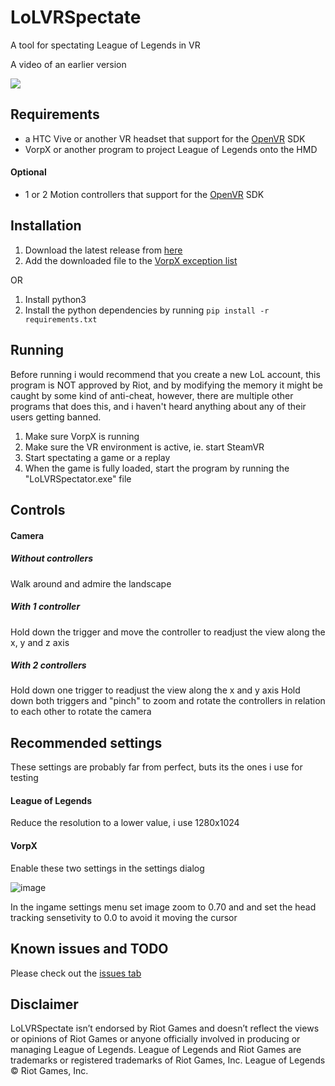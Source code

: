 # LoLVRSpectate

A tool for spectating League of Legends in VR

A video of an earlier version

[![ ](http://img.youtube.com/vi/VVQz1icy_mI/0.jpg)](http://www.youtube.com/watch?v=VVQz1icy_mI "Video Title")

## Requirements 
* a HTC Vive or another VR headset that support for the [OpenVR](https://github.com/ValveSoftware/openvr) SDK
* VorpX or another program to project League of Legends onto the HMD

#### Optional
* 1 or 2 Motion controllers that support for the [OpenVR](https://github.com/ValveSoftware/openvr) SDK

## Installation
1. Download the latest release from [here](../../releases)
2. Add the downloaded file to the [VorpX exception list](http://i.imgur.com/NO9g62K.png) 

OR

1. Install python3
2. Install the python dependencies by running `pip install -r requirements.txt`

## Running 
Before running i would recommend that you create a new LoL account, this program is NOT approved by Riot, and by 
modifying the memory it might be caught by some kind of anti-cheat, however, there are multiple other programs that does
 this, and i haven't heard anything about any of their users getting banned.

1. Make sure VorpX is running
2. Make sure the VR environment is active, ie. start SteamVR
3. Start spectating a game or a replay
4. When the game is fully loaded, start the program by running the "LoLVRSpectator.exe" file

## Controls
#### Camera
##### Without controllers 
Walk around and admire the landscape
##### With 1 controller
Hold down the trigger and move the controller to readjust the view along the x, y and z axis
##### With 2 controllers 
Hold down one trigger to readjust the view along the x and y axis
Hold down both triggers and "pinch" to zoom and rotate the controllers in relation to each other to rotate the camera

## Recommended settings
These settings are probably far from perfect, buts its the ones i use for testing
#### League of Legends
Reduce the resolution to a lower value, i use 1280x1024
#### VorpX
Enable these two settings in the settings dialog

![image](https://cloud.githubusercontent.com/assets/1039554/15651345/2bc1b912-267f-11e6-9460-574598eecc36.png)

In the ingame settings menu set image zoom to 0.70 and and set the head tracking sensetivity to 0.0 to avoid it moving the cursor

## Known issues and TODO
Please check out the [issues tab](../../issues)

## Disclaimer
LoLVRSpectate isn’t endorsed by Riot Games and doesn’t reflect the views or opinions of Riot Games 
or anyone officially involved in producing or managing League of Legends. League of Legends and Riot Games are 
trademarks or registered trademarks of Riot Games, Inc. League of Legends © Riot Games, Inc.
